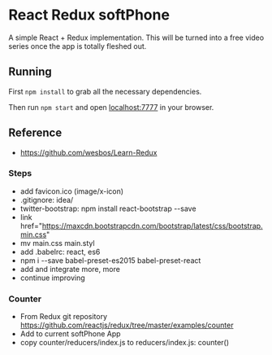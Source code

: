 # React Redux softPhone

A simple React + Redux implementation. This will be turned into a free video series once the app is totally fleshed out.

## Running

First `npm install` to grab all the necessary dependencies. 

Then run `npm start` and open <localhost:7777> in your browser.

## Reference

- https://github.com/wesbos/Learn-Redux


### Steps
- add favicon.ico (image/x-icon)
- .gitignore: idea/
- twitter-bootstrap: npm install react-bootstrap --save
- link  href="https://maxcdn.bootstrapcdn.com/bootstrap/latest/css/bootstrap.min.css"
- mv main.css main.styl
- add .babelrc: react, es6
- npm i --save babel-preset-es2015 babel-preset-react
- add and integrate more, more
- continue improving


### Counter

- From Redux git repository https://github.com/reactjs/redux/tree/master/examples/counter
- Add to current softPhone App
- copy counter/reducers/index.js to reducers/index.js: counter()
